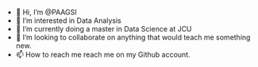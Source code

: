 - 👋 Hi, I’m @PAAGSI
- 👀 I’m interested in Data Analysis
- 🌱 I’m currently doing a master in Data Science at JCU 
- 💞️ I’m looking to collaborate on anything that would teach me something new. 
- 📫 How to reach me reach me on my Github account. 

<!---
PAAGSI/PAAGSI is a ✨ special ✨ repository because its `README.md` (this file) appears on your GitHub profile.
You can click the Preview link to take a look at your changes.
--->
